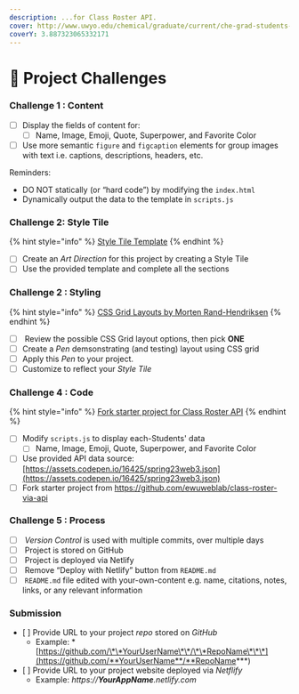 ```yaml
---
description: ...for Class Roster API.
cover: http://www.uwyo.edu/chemical/graduate/current/che-grad-students-2017.jpg
coverY: 3.887323065332171
---
```


# 💯 Project Challenges

### Challenge 1 : Content

* [ ] Display the fields of content for:&#x20;
  * [ ] Name, Image, Emoji, Quote, Superpower, and Favorite Color
* [ ] Use more semantic `figure` and `figcaption` elements for group images with text i.e. captions, descriptions, headers, etc.&#x20;

Reminders:

* DO NOT statically (or “hard code”) by modifying the `index.html`
* Dynamically output the data to the template in `scripts.js`

### Challenge 2: Style Tile

{% hint style="info" %}
[Style Tile Template](https://www.figma.com/file/HTQXrZJ0sPu7af8wT4YSWw/Style-Tile-Template?node-id=0%3A1\&t=NJEi1nKexF7VPhrY-1)
{% endhint %}

* [ ] Create an _Art Direction_ for this project by creating a Style Tile
* [ ] Use the provided template and complete all the sections

### Challenge 2 : Styling

{% hint style="info" %}
[CSS Grid Layouts by Morten Rand-Hendriksen](https://www.linkedin.com/learning/level-up-css-layout/)
{% endhint %}

* [ ] &#x20;Review the possible CSS Grid layout options, then pick **ONE**
* [ ] Create a _Pen_ demsonstrating (and testing) layout using CSS grid
* [ ] Apply this _Pen_ to your project.&#x20;
* [ ] Customize to reflect your _Style Tile_

### Challenge 4 : Code

{% hint style="info" %}
[Fork starter project for Class Roster API](https://github.com/ewuweblab/class-roster-via-api)
{% endhint %}

* [ ] Modify `scripts.js` to display each-Students' data
  * [ ] Name, Image, Emoji, Quote, Superpower, and Favorite Color
* [ ] Use provided API data source: [https://assets.codepen.io/16425/spring23web3.json](https://assets.codepen.io/16425/spring23web3.json)
* [ ] Fork starter project from [https://github.com/ewuweblab/class-roster-via-api ](https://github.com/ewuweblab/class-roster-via-api)

### Challenge 5 : Process

* [ ] &#x20; _Version Control_ is used with multiple commits, over multiple days
* [ ] &#x20; Project is stored on GitHub
* [ ] &#x20; Project is deployed via Netlify
* [ ] &#x20; Remove “Deploy with Netlify” button from `README.md`
* [ ] &#x20; `README.md` file edited with your-own-content e.g. name, citations, notes, links, or any relevant information

### **Submission**

* \[ ] Provide URL to your project _repo_ stored on _GitHub_
  * Example: \*[https://github.com/\*\*YourUserName\*\*/\*\*RepoName\*\*\*](https://github.com/**YourUserName**/**RepoName***)
* \[ ] Provide URL to your project website deployed via _Netflify_
  * Example: _https://**YourAppName**.netlify.com_
